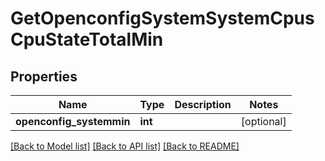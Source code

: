 # GetOpenconfigSystemSystemCpusCpuStateTotalMin

## Properties
Name | Type | Description | Notes
------------ | ------------- | ------------- | -------------
**openconfig_systemmin** | **int** |  | [optional] 

[[Back to Model list]](../README.md#documentation-for-models) [[Back to API list]](../README.md#documentation-for-api-endpoints) [[Back to README]](../README.md)



